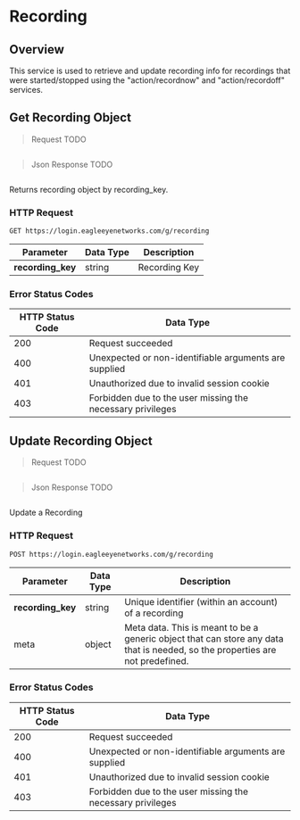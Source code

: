 # Recording

<!--===================================================================-->
## Overview

This service is used to retrieve and update recording info for recordings that were started/stopped using the "action/recordnow" and "action/recordoff" services.

<!--===================================================================-->

## Get Recording Object

> Request TODO

```shell
```

> Json Response TODO

```json
```

Returns recording object by recording_key.

### HTTP Request

`GET https://login.eagleeyenetworks.com/g/recording`

Parameter       	| Data Type   	| Description
---------       	| ----------- 	| -----------
**recording_key**   | string      	| Recording Key

### Error Status Codes

HTTP Status Code    | Data Type   
------------------- | ----------- 
200 | Request succeeded
400	| Unexpected or non-identifiable arguments are supplied
401	| Unauthorized due to invalid session cookie
403	| Forbidden due to the user missing the necessary privileges

<!--===================================================================-->
## Update Recording Object

> Request TODO

```shell
```

> Json Response TODO

```json
```

Update a Recording

### HTTP Request

`POST https://login.eagleeyenetworks.com/g/recording`

Parameter       	| Data Type   	| Description
---------       	| ----------- 	| -----------
**recording_key**   | string      	| Unique identifier (within an account) of a recording
meta 				| object 		| Meta data. This is meant to be a generic object that can store any data that is needed, so the properties are not predefined.

### Error Status Codes

HTTP Status Code    | Data Type   
------------------- | ----------- 
200 | Request succeeded
400	| Unexpected or non-identifiable arguments are supplied
401	| Unauthorized due to invalid session cookie
403	| Forbidden due to the user missing the necessary privileges
